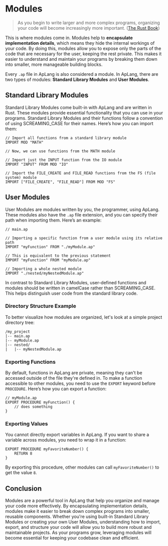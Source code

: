 # Modules

> As you begin to write larger and more complex programs, organizing your code will become increasingly more important. ([The Rust Book](https://doc.rust-lang.org/stable/book/ch07-00-managing-growing-projects-with-packages-crates-and-modules.html))

This is where modules come in. Modules help to **encapsulate implementation details**, which means they hide the internal workings of your code. By doing this, modules allow you to expose only the parts of the code that are necessary for the user, keeping the rest private. This makes it easier to understand and maintain your programs by breaking them down into smaller, more manageable building blocks.

Every `.ap` file in ApLang is also considered a module. In ApLang, there are two types of modules: **Standard Library Modules** and **User Modules**.

## Standard Library Modules

Standard Library Modules come built-in with ApLang and are written in Rust. These modules provide essential functionality that you can use in your programs. Standard Library Modules and their functions follow a convention of using SCREAMING_CASE for their names. Here’s how you can import them:

```ap
// Import all functions from a standard library module
IMPORT MOD "MATH"

// Now, we can use functions from the MATH module

// Import just the INPUT function from the IO module
IMPORT "INPUT" FROM MOD "IO"

// Import the FILE_CREATE and FILE_READ functions from the FS (file system) module
IMPORT ["FILE_CREATE", "FILE_READ"] FROM MOD "FS"
```

## User Modules

User Modules are modules written by you, the programmer, using ApLang. These modules also have the `.ap` file extension, and you can specify their path when importing them. Here’s an example:

```ap
// main.ap

// Importing a specific function from a user module using its relative path
IMPORT "myFunction" FROM "./myModule.ap"

// This is equivalent to the previous statement
IMPORT "myFunction" FROM "myModule.ap"

// Importing a whole nested module
IMPORT "./nested/myNestedModule.ap"
```

In contrast to Standard Library Modules, user-defined functions and modules should be written in camelCase rather than SCREAMING_CASE. This helps distinguish user code from the standard library code.

### Directory Structure Example

To better visualize how modules are organized, let's look at a simple project directory tree:

```
/my_project
|-- main.ap
|-- myModule.ap
|-- nested/
|   |-- myNestedModule.ap
```

### Exporting Functions

By default, functions in ApLang are private, meaning they can't be accessed outside of the file they're defined in. To make a function accessible to other modules, you need to use the `EXPORT` keyword before `PROCEDURE`. Here’s how you can export a function:

```ap
// myModule.ap
EXPORT PROCEDURE myFunction() {
    // does something
}
```

### Exporting Values

You cannot directly export variables in ApLang. If you want to share a variable across modules, you need to wrap it in a function:

```ap
EXPORT PROCEDURE myFavoriteNumber() {
    RETURN 8
}
```

By exporting this procedure, other modules can call `myFavoriteNumber()` to get the value `8`.

## Conclusion

Modules are a powerful tool in ApLang that help you organize and manage your code more effectively. By encapsulating implementation details, modules make it easier to break down complex programs into smaller, reusable components. Whether you're using built-in Standard Library Modules or creating your own User Modules, understanding how to import, export, and structure your code will allow you to build more robust and maintainable projects. As your programs grow, leveraging modules will become essential for keeping your codebase clean and efficient.
